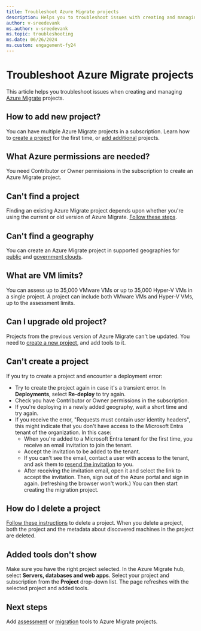 ```yaml
---
title: Troubleshoot Azure Migrate projects
description: Helps you to troubleshoot issues with creating and managing Azure Migrate projects.
author: v-sreedevank
ms.author: v-sreedevank
ms.topic: troubleshooting
ms.date: 06/26/2024
ms.custom: engagement-fy24
---
```


# Troubleshoot Azure Migrate projects

This article helps you troubleshoot issues when creating and managing [Azure Migrate](migrate-services-overview.md) projects.

## How to add new project?

You can have multiple Azure Migrate projects in a subscription. Learn how to [create a project](./create-manage-projects.md) for the first time, or [add additional](create-manage-projects.md#create-additional-projects) projects.

## What Azure permissions are needed?

You need Contributor or Owner permissions in the subscription to create an Azure Migrate project.

## Can't find a project

Finding an existing Azure Migrate project depends upon whether you're using the current or old version of Azure Migrate. [Follow these steps](create-manage-projects.md#find-a-project).


## Can't find a geography

You can create an Azure Migrate project in supported geographies for [public](migrate-support-matrix.md#public-cloud) and [government clouds](migrate-support-matrix.md#azure-government).

## What are VM limits?

You can assess up to 35,000 VMware VMs or up to 35,000 Hyper-V VMs in a single project. A project can include both VMware VMs and Hyper-V VMs, up to the assessment limits.

## Can I upgrade old project?

Projects from the previous version of Azure Migrate can't be updated. You need to [create a new project](./create-manage-projects.md), and add tools to it.

## Can't create a project

If you try to create a project and encounter a deployment error:

- Try to create the project again in case it's a transient error. In **Deployments**, select **Re-deploy** to try again.
- Check you have Contributor or Owner permissions in the subscription.
- If you're deploying in a newly added geography, wait a short time and try again.
- If you receive the error, "Requests must contain user identity headers", this might indicate that you don't have access to the Microsoft Entra tenant of the organization. In this case:
    - When you're added to a Microsoft Entra tenant for the first time, you receive an email invitation to join the tenant.
    - Accept the invitation to be added to the tenant.
    - If you can't see the email, contact a user with access to the tenant, and ask them to [resend the invitation](../active-directory/external-identities/add-users-administrator.md#resend-invitations-to-guest-users) to you.
    - After receiving the invitation email, open it and select the link to accept the invitation. Then, sign out of the Azure portal and sign in again. (refreshing the browser won't work.) You can then start creating the migration project.

## How do I delete a project

[Follow these instructions](create-manage-projects.md#delete-a-project) to delete a project. When you delete a project, both the project and the metadata about discovered machines in the project are deleted.

## Added tools don't show

Make sure you have the right project selected. In the Azure Migrate hub, select **Servers, databases and web apps**. Select your project and subscription from the **Project** drop-down list. The page refreshes with the selected project and added tools. 

## Next steps

Add [assessment](how-to-assess.md) or [migration](how-to-migrate.md) tools to Azure Migrate projects.
